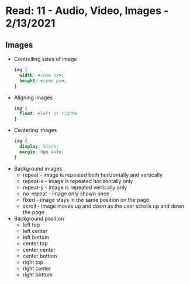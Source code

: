 # Read: 11 - Audio, Video, Images - 2/13/2021 


## Images 

- Controlling sizes of image  
  ```CSS
  img {
    width: <some px>;
    height: <some px>;
  }
  ```
- Aligning images
  ```CSS
  img {
    float: <left or right>
  }
  ```
- Centering images  
  ```CSS
  img {
    display: block;
    margin: 0px auto;
  }
  ```
- Background images 
  - repeat - image is repeated both horizontally and vertically
  - repeat-x - image is repeated horizontally only
  - repeat-y - image is repeated vertically only
  - no-repeat - image only shown once
  - fixed - image stays in the same position on the page
  - scroll - image moves up and down as the user scrolls up and down the page
- Background position 
  - left top
  - left center
  - left bottom
  - center top
  - center center
  - center bottom
  - right top
  - right center
  - right bottom